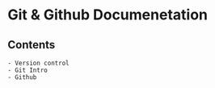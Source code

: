 # Git & Github Documenetation  
## Contents  
    - Version control  
    - Git Intro  
    - Github
    
